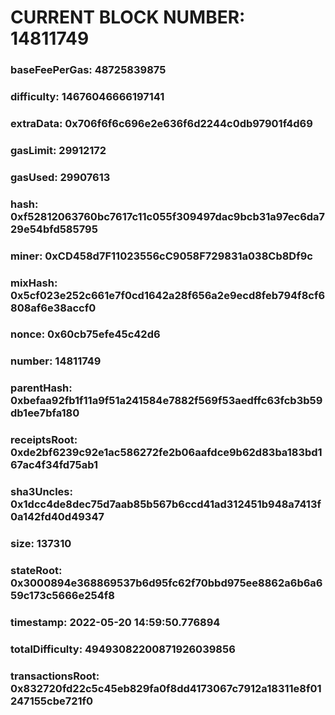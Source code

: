 # CURRENT BLOCK NUMBER: 14811749

### baseFeePerGas: 48725839875
### difficulty: 14676046666197141
### extraData: 0x706f6f6c696e2e636f6d2244c0db97901f4d69
### gasLimit: 29912172
### gasUsed: 29907613
### hash: 0xf52812063760bc7617c11c055f309497dac9bcb31a97ec6da729e54bfd585795
### miner: 0xCD458d7F11023556cC9058F729831a038Cb8Df9c
### mixHash: 0x5cf023e252c661e7f0cd1642a28f656a2e9ecd8feb794f8cf6808af6e38accf0
### nonce: 0x60cb75efe45c42d6
### number: 14811749
### parentHash: 0xbefaa92fb1f11a9f51a241584e7882f569f53aedffc63fcb3b59db1ee7bfa180
### receiptsRoot: 0xde2bf6239c92e1ac586272fe2b06aafdce9b62d83ba183bd167ac4f34fd75ab1
### sha3Uncles: 0x1dcc4de8dec75d7aab85b567b6ccd41ad312451b948a7413f0a142fd40d49347
### size: 137310
### stateRoot: 0x3000894e368869537b6d95fc62f70bbd975ee8862a6b6a659c173c5666e254f8
### timestamp: 2022-05-20 14:59:50.776894
### totalDifficulty: 49493082200871926039856
### transactionsRoot: 0x832720fd22c5c45eb829fa0f8dd4173067c7912a18311e8f01247155cbe721f0
